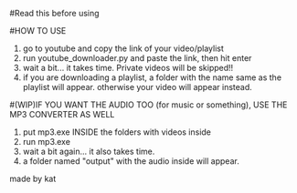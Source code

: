 #Read this before using

#HOW TO USE
1. go to youtube and copy the link of your video/playlist
2. run youtube_downloader.py and paste the link, then hit enter
3. wait a bit... it takes time. Private videos will be skipped!!
4. if you are downloading a playlist, a folder with the name same as the playlist will appear.
    otherwise your video will appear instead.

#(WIP)IF YOU WANT THE AUDIO TOO (for music or something), USE THE MP3 CONVERTER AS WELL
1. put mp3.exe INSIDE the folders with videos inside
2. run mp3.exe
3. wait a bit again... it also takes time.
4. a folder named "output" with the audio inside will appear.

made by kat
